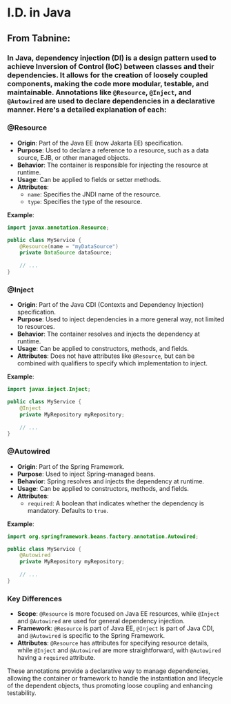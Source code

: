 # I.D. in Java
## From Tabnine:
###  In Java, dependency injection (DI) is a design pattern used to achieve Inversion of Control (IoC) between classes and their dependencies. It allows for the creation of loosely coupled components, making the code more modular, testable, and maintainable. Annotations like `@Resource`, `@Inject`, and `@Autowired` are used to declare dependencies in a declarative manner. Here's a detailed explanation of each:

### @Resource

- **Origin**: Part of the Java EE (now Jakarta EE) specification.
- **Purpose**: Used to declare a reference to a resource, such as a data source, EJB, or other managed objects.
- **Behavior**: The container is responsible for injecting the resource at runtime.
- **Usage**: Can be applied to fields or setter methods.
- **Attributes**:
  - `name`: Specifies the JNDI name of the resource.
  - `type`: Specifies the type of the resource.

**Example**:
```java
import javax.annotation.Resource;

public class MyService {
    @Resource(name = "myDataSource")
    private DataSource dataSource;
    
    // ...
}
```

### @Inject

- **Origin**: Part of the Java CDI (Contexts and Dependency Injection) specification.
- **Purpose**: Used to inject dependencies in a more general way, not limited to resources.
- **Behavior**: The container resolves and injects the dependency at runtime.
- **Usage**: Can be applied to constructors, methods, and fields.
- **Attributes**: Does not have attributes like `@Resource`, but can be combined with qualifiers to specify which implementation to inject.

**Example**:
```java
import javax.inject.Inject;

public class MyService {
    @Inject
    private MyRepository myRepository;
    
    // ...
}
```

### @Autowired

- **Origin**: Part of the Spring Framework.
- **Purpose**: Used to inject Spring-managed beans.
- **Behavior**: Spring resolves and injects the dependency at runtime.
- **Usage**: Can be applied to constructors, methods, and fields.
- **Attributes**:
  - `required`: A boolean that indicates whether the dependency is mandatory. Defaults to `true`.

**Example**:
```java
import org.springframework.beans.factory.annotation.Autowired;

public class MyService {
    @Autowired
    private MyRepository myRepository;
    
    // ...
}
```

### Key Differences

- **Scope**: `@Resource` is more focused on Java EE resources, while `@Inject` and `@Autowired` are used for general dependency injection.
- **Framework**: `@Resource` is part of Java EE, `@Inject` is part of Java CDI, and `@Autowired` is specific to the Spring Framework.
- **Attributes**: `@Resource` has attributes for specifying resource details, while `@Inject` and `@Autowired` are more straightforward, with `@Autowired` having a `required` attribute.

These annotations provide a declarative way to manage dependencies, allowing the container or framework to handle the instantiation and lifecycle of the dependent objects, thus promoting loose coupling and enhancing testability.
